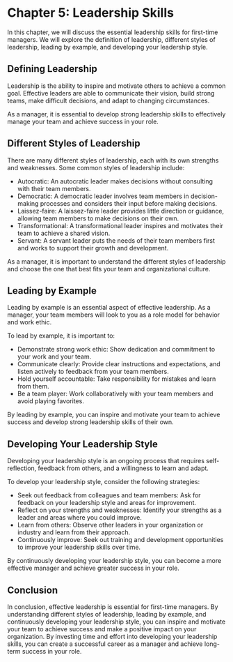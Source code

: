 Chapter 5: Leadership Skills
============================

In this chapter, we will discuss the essential leadership skills for first-time managers. We will explore the definition of leadership, different styles of leadership, leading by example, and developing your leadership style.

Defining Leadership
-------------------

Leadership is the ability to inspire and motivate others to achieve a common goal. Effective leaders are able to communicate their vision, build strong teams, make difficult decisions, and adapt to changing circumstances.

As a manager, it is essential to develop strong leadership skills to effectively manage your team and achieve success in your role.

Different Styles of Leadership
------------------------------

There are many different styles of leadership, each with its own strengths and weaknesses. Some common styles of leadership include:

* Autocratic: An autocratic leader makes decisions without consulting with their team members.
* Democratic: A democratic leader involves team members in decision-making processes and considers their input before making decisions.
* Laissez-faire: A laissez-faire leader provides little direction or guidance, allowing team members to make decisions on their own.
* Transformational: A transformational leader inspires and motivates their team to achieve a shared vision.
* Servant: A servant leader puts the needs of their team members first and works to support their growth and development.

As a manager, it is important to understand the different styles of leadership and choose the one that best fits your team and organizational culture.

Leading by Example
------------------

Leading by example is an essential aspect of effective leadership. As a manager, your team members will look to you as a role model for behavior and work ethic.

To lead by example, it is important to:

* Demonstrate strong work ethic: Show dedication and commitment to your work and your team.
* Communicate clearly: Provide clear instructions and expectations, and listen actively to feedback from your team members.
* Hold yourself accountable: Take responsibility for mistakes and learn from them.
* Be a team player: Work collaboratively with your team members and avoid playing favorites.

By leading by example, you can inspire and motivate your team to achieve success and develop strong leadership skills of their own.

Developing Your Leadership Style
--------------------------------

Developing your leadership style is an ongoing process that requires self-reflection, feedback from others, and a willingness to learn and adapt.

To develop your leadership style, consider the following strategies:

* Seek out feedback from colleagues and team members: Ask for feedback on your leadership style and areas for improvement.
* Reflect on your strengths and weaknesses: Identify your strengths as a leader and areas where you could improve.
* Learn from others: Observe other leaders in your organization or industry and learn from their approach.
* Continuously improve: Seek out training and development opportunities to improve your leadership skills over time.

By continuously developing your leadership style, you can become a more effective manager and achieve greater success in your role.

Conclusion
----------

In conclusion, effective leadership is essential for first-time managers. By understanding different styles of leadership, leading by example, and continuously developing your leadership style, you can inspire and motivate your team to achieve success and make a positive impact on your organization. By investing time and effort into developing your leadership skills, you can create a successful career as a manager and achieve long-term success in your role.
